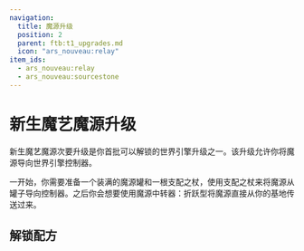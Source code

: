 ```yaml
---
navigation:
  title: 魔源升级
  position: 2
  parent: ftb:t1_upgrades.md
  icon: "ars_nouveau:relay"
item_ids:
  - ars_nouveau:relay
  - ars_nouveau:sourcestone
---
```

# 新生魔艺魔源升级

<ItemImage id="ars_nouveau:sourcestone" scale="3" />

<Color id="light_purple">新生魔艺魔源</Color>次要升级是你首批可以解锁的世界引擎升级之一。该升级允许你将<Color id="light_purple">魔源</Color>导向<Color id="gold">世界引擎控制器</Color>。

一开始，你需要准备一个<Color id="green">装满的魔源罐</Color>和一根<Color id="light_purple">支配之杖</Color>，使用支配之杖来将<Color id="light_purple">魔源</Color>从罐子导向控制器。之后你会想要使用<Color id="light_purple">魔源中转器：折跃型</Color>将魔源直接从你的基地传送过来。

## 解锁配方

<ItemGrid>
  <ItemIcon id="ars_nouveau:enchanting_apparatus" />
  <ItemIcon id="ars_nouveau:blank_thread" />
  <ItemIcon id="irons_jewelry:jewelcrafting_station" />
  <ItemIcon id="ars_nouveau:basic_spell_turret" />
  <ItemIcon id="ars_nouveau:summon_focus" />
  <ItemIcon id="irons_spellbooks:inscription_table" />
  <ItemIcon id="torchmaster:megatorch" />
</ItemGrid>

